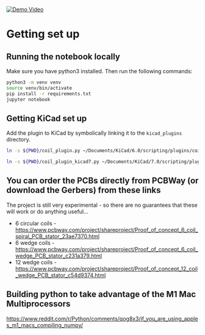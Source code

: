 [![Demo Video](https://img.youtube.com/vi/CDhlx_VMpCc/0.jpg)](https://www.youtube.com/watch?v=CDhlx_VMpCc)

# Getting set up

## Running the notebook locally

Make sure you have python3 installed. Then run the following commands:

```bash
python3 -m venv venv
source venv/bin/activate
pip install -r requirements.txt
jupyter notebook
```

## Getting KiCad set up

Add the plugin to KiCad by symbolically linking it to the `kicad_plugins` directory.

```bash
ln -s ${PWD}/coil_plugin.py ~/Documents/KiCad/6.0/scripting/plugins/coil_plugin.py
```

```bash
ln -s ${PWD}/coil_plugin_kicad7.py ~/Documents/KiCad/7.0/scripting/plugins/coil_plugin.py
```

## You can order the PCBs directly from PCBWay (or download the Gerbers) from these links

The project is still very experimental - so there are no guarantees that these will work or do anything useful...

- 6 circular coils - https://www.pcbway.com/project/shareproject/Proof_of_concept_6_coil_spiral_PCB_stator_23ae7370.html
- 6 wedge coils - https://www.pcbway.com/project/shareproject/Proof_of_concept_6_coil_wedge_PCB_stator_c231a379.html
- 12 wedge coils - https://www.pcbway.com/project/shareproject/Proof_of_concept_12_coil_wedge_PCB_stator_c54d9374.html

## Building python to take advantage of the M1 Mac Multiprocessors

https://www.reddit.com/r/Python/comments/qog8x3/if_you_are_using_apples_m1_macs_compiling_numpy/
